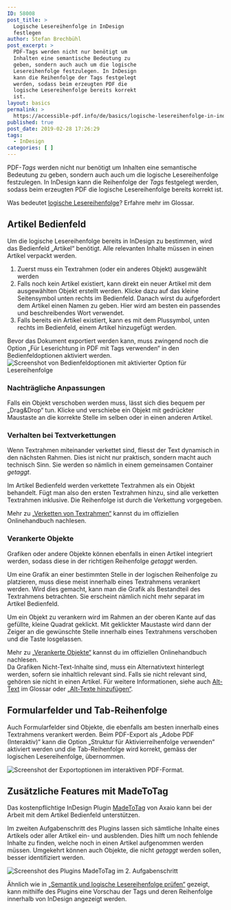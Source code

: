 ```yaml
---
ID: 58008
post_title: >
  Logische Lesereihenfolge in InDesign
  festlegen
author: Stefan Brechbühl
post_excerpt: >
  PDF-Tags werden nicht nur benötigt um
  Inhalten eine semantische Bedeutung zu
  geben, sondern auch auch um die logische
  Lesereihenfolge festzulegen. In InDesign
  kann die Reihenfolge der Tags festgelegt
  werden, sodass beim erzeugten PDF die
  logische Lesereihenfolge bereits korrekt
  ist.
layout: basics
permalink: >
  https://accessible-pdf.info/de/basics/logische-lesereihenfolge-in-indesign-festlegen/
published: true
post_date: 2019-02-28 17:26:29
tags:
  - InDesign
categories: [ ]
---
```

PDF-*Tags* werden nicht nur benötigt um Inhalten eine semantische Bedeutung zu geben, sondern auch auch um die logische Lesereihenfolge festzulegen. In InDesign kann die Reihenfolge der *Tags* festgelegt werden, sodass beim erzeugten PDF die logische Lesereihenfolge bereits korrekt ist.

<aside class="note-block">Was bedeutet <a href="https://accessible-pdf.info/de/glossar/#logische-lesereihenfolge">logische Lesereihenfolge</a>? Erfahre mehr im Glossar.</aside>

## Artikel Bedienfeld

Um die logische Lesereihenfolge bereits in InDesign zu bestimmen, wird das Bedienfeld „Artikel“ benötigt. Alle relevanten Inhalte müssen in einen Artikel verpackt werden. 

1. Zuerst muss ein Textrahmen (oder ein anderes Objekt) ausgewählt werden
2. Falls noch kein Artikel existiert, kann direkt ein neuer Artikel mit dem ausgewählten Objekt erstellt werden. Klicke dazu auf das kleine Seitensymbol unten rechts im Bedienfeld. Danach wirst du aufgefordert dem Artikel einen Namen zu geben. Hier wird am besten ein passendes und beschreibendes Wort verwendet.
3. Falls bereits ein Artikel existiert, kann es mit dem Plussymbol, unten rechts im Bedienfeld, einem Artikel hinzugefügt werden.

<p class="warning-block">Bevor das Dokument exportiert werden kann, muss zwingend noch die Option „Für Leserichtung in PDF mit Tags verwenden“ in den Bedienfeldoptionen aktiviert werden.<br><img src="https://accessible-pdf.info/wp/wp-content/uploads/indesign-artikel-reihenfolge.png" alt="Screenshot von Bedienfeldoptionen mit aktivierter Option für Lesereihenfolge"/></p>

### Nachträgliche Anpassungen

Falls ein Objekt verschoben werden muss, lässt sich dies bequem per „Drag&Drop“ tun. Klicke und verschiebe ein Objekt mit gedrückter Maustaste an die korrekte Stelle im selben oder in einen anderen Artikel.

### Verhalten bei Textverkettungen

Wenn Textrahmen miteinander verkettet sind, fliesst der Text dynamisch in den nächsten Rahmen. Dies ist nicht nur praktisch, sondern macht auch technisch Sinn. Sie werden so nämlich in einem gemeinsamen Container *getaggt*.

Im Artikel Bedienfeld werden verkettete Textrahmen als ein Objekt behandelt. Fügt man also den ersten Textrahmen hinzu, sind alle verketten Textrahmen inklusive. Die Reihenfolge ist durch die Verkettung vorgegeben.

<aside class="note-block">Mehr zu <a href="https://helpx.adobe.com/ch_de/indesign/using/threading-text.html">„Verketten von Textrahmen“</a> kannst du im offiziellen Onlinehandbuch nachlesen.</aside>

### Verankerte Objekte

Grafiken oder andere Objekte können ebenfalls in einen Artikel integriert werden, sodass diese in der richtigen Reihenfolge *getaggt* werden.

Um eine Grafik an einer bestimmten Stelle in der logischen Reihenfolge zu platzieren, muss diese meist innerhalb eines Textrahmens verankert werden. Wird dies gemacht, kann man die Grafik als Bestandteil des Textrahmens betrachten. Sie erscheint nämlich nicht mehr separat im Artikel Bedienfeld.

Um ein Objekt zu verankern wird im Rahmen an der oberen Kante auf das gefüllte, kleine Quadrat geklickt. Mit geklickter Maustaste wird dann der Zeiger an die gewünschte Stelle innerhalb eines Textrahmens verschoben und die Taste losgelassen.

<aside class="note-block">Mehr zu <a href="https://helpx.adobe.com/ch_de/indesign/using/anchored-objects.html">„Verankerte Objekte“</a> kannst du im offiziellen Onlinehandbuch nachlesen.</aside>

<aside class="note-block">Da Grafiken Nicht-Text-Inhalte sind, muss ein Alternativtext hinterlegt werden, sofern sie inhaltlich relevant sind. Falls sie nicht relevant sind, gehören sie nicht in einen Artikel. Für weitere Informationen, siehe auch <a href="https://accessible-pdf.info/de/glossar/#alt-text">Alt-Text</a> im Glossar oder <a href="https://accessible-pdf.info/de/basics/alt-texte-hinzufuegen/">„Alt-Texte hinzufügen“</a>.</aside>

## Formularfelder und Tab-Reihenfolge

Auch Formularfelder sind Objekte, die ebenfalls am besten innerhalb eines Textrahmens verankert werden. Beim PDF-Export als „Adobe PDF (Interaktiv)“ kann die Option „Struktur für Aktivierreihenfolge verwenden“ aktiviert werden und die Tab-Reihenfolge wird korrekt, gemäss der logischen Lesereihenfolge, übernommen.

![Screenshot der Exportoptionen im interaktiven PDF-Format.](https://accessible-pdf.info/wp/wp-content/uploads/indesign_pdf_export_interaktiv.png)

## Zusätzliche Features mit MadeToTag

Das kostenpflichtige InDesign Plugin <a href="https://www.axaio.com/doku.php/de:products:madetotag">MadeToTag</a> von Axaio kann bei der Arbeit mit dem Artikel Bedienfeld unterstützen. 

Im zweiten Aufgabenschritt des Plugins lassen sich sämtliche Inhalte eines Artikels oder aller Artikel ein- und ausblenden. Dies hilft um noch fehlende Inhalte zu finden, welche noch in einen Artikel aufgenommen werden müssen. Umgekehrt können auch Objekte, die nicht *getaggt* werden sollen, besser identifiziert werden.

![Screenshot des Plugins MadeToTag im 2. Aufgabenschritt](https://accessible-pdf.info/wp/wp-content/uploads/mtt_artikel.png)

Ähnlich wie in [„Semantik und logische Lesereihenfolge prüfen“](https://accessible-pdf.info/de/basics/semantik-und-logische-lesereihenfolge-pruefen/) gezeigt, kann mithilfe des Plugins eine Vorschau der Tags und deren Reihenfolge innerhalb von InDesign angezeigt werden.